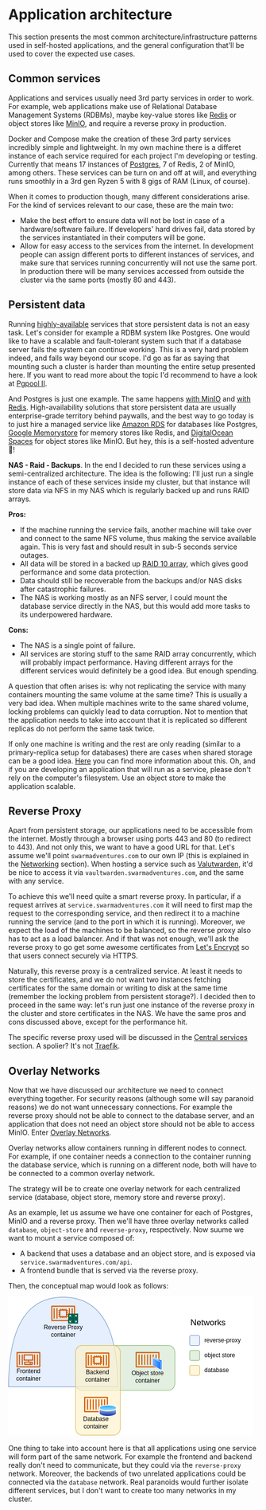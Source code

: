 # Application architecture

This section presents the most common architecture/infrastructure patterns used in self-hosted applications, and the general configuration that'll be used to cover the expected use cases.

## Common services
Applications and services usually need 3rd party services in order to work. For example, web applications make use of Relational Database Management Systems (RDBMs), maybe key-value stores like [Redis](https://redis.io/) or object stores like [MinIO](https://min.io/), and require a reverse proxy in production.

Docker and Compose make the creation of these 3rd party services incredibly simple and lightweight. In my own machine there is a differet instance of each service required for each project I'm developing or testing. Currently that means 17 instances of [Postgres](https://www.postgresql.org/), 7 of Redis, 2 of MinIO, among others. These services can be turn on and off at will, and everything runs smoothly in a 3rd gen Ryzen 5 with 8 gigs of RAM (Linux, of course).

When it comes to production though, many different considerations arise. For the kind of services relevant to our case, these are the main two:

 - Make the best effort to ensure data will not be lost in case of a hardware/software failure. If developers' hard drives fail, data stored by the services instantiated in their computers will be gone.
 - Allow for easy access to the services from the internet. In development people can assign different ports to different instances of services, and make sure that services running concurrently will not use the same port. In production there will be many services accessed from outside the cluster via the same ports (mostly 80 and 443).

## Persistent data
Running [highly-available](https://www.digitalocean.com/community/tutorials/what-is-high-availability) services that store persistent data is not an easy task. Let's consider for example a RDBM system like Postgres. One would like to have a scalable and fault-tolerant system such that if a database server fails the system can continue working. This is a very hard problem indeed, and falls way beyond our scope. I'd go as far as saying that mounting such a cluster is harder than mounting the entire setup presented here. If you want to read more about the topic I'd recommend to have a look at [Pgpool II](https://www.pgpool.net/docs/latest/en/html/intro-whatis.html). 

And Postgres is just one example. The same happens [with MinIO](https://docs.min.io/docs/distributed-minio-quickstart-guide.html) and [with Redis](https://docs.redis.com/latest/rs/concepts/high-availability/clustering/). High-availability solutions that store persistent data are usually enterprise-grade territory behind paywalls, and the best way to go today is to just hire a managed service like [Amazon RDS](https://aws.amazon.com/rds/) for databases like Postgres, [Google Memorystore](https://cloud.google.com/memorystore/docs/redis/) for memory stores like Redis, and [DigitalOcean Spaces](https://docs.digitalocean.com/products/spaces/resources/) for object stores like MinIO. But hey, this is a self-hosted adventure🚀!

**NAS - Raid - Backups**. In the end I decided to run these services using a semi-centralized architecture. The idea is the following: I'll just run a single instance of each of these services inside my cluster, but that instance will store data via NFS in my NAS which is regularly backed up and runs RAID arrays.

**Pros:**
 - If the machine running the service fails, another machine will take over and connect to the same NFS volume, thus making the service available again. This is very fast and should result in sub-5 seconds service outages.
 - All data will be stored in a backed up [RAID 10 array](https://en.wikipedia.org/wiki/Nested_RAID_levels), which gives good performance and some data protection.
 - Data should still be recoverable from the backups and/or NAS disks after catastrophic failures.
 - The NAS is working mostly as an NFS server, I could mount the database service directly in the NAS, but this would add more tasks to its underpowered hardware.

**Cons:**
 - The NAS is a single point of failure.
 - All services are storing stuff to the same RAID array concurrently, which will probably impact performance. Having different arrays for the different services would definitely be a good idea. But enough spending.

A question that often arises is: why not replicating the service with many containers mounting the same volume at the same time? This is usually a very bad idea. When multiple machines write to the same shared volume, locking problems can quickly lead to data corruption. Not to mention that the application needs to take into account that it is replicated so different replicas do not perform the same task twice.

 If only one machine is writing and the rest are only reading (similar to a primary-replica setup for databases) there are cases when shared storage can be a good idea. [Here](https://www.digitalocean.com/community/tutorials/how-to-share-data-between-docker-containers) you can find more information about this. Oh, and if you are developing an application that will run as a service, please don't rely on the computer's filesystem. Use an object store to make the application scalable.

## Reverse Proxy
Apart from persistent storage, our applications need to be accessible from the internet. Mostly through a browser using ports 443 and 80 (to redirect to 443). And not only this, we want to have a good URL for that. Let's assume we'll point `swarmadventures.com` to our own IP (this is explained in the [Networking](./sections/networking.md) section). When hosting a service such as [Valutwarden](https://github.com/dani-garcia/vaultwarden), it'd be nice to access it via `vaultwarden.swarmadventures.com`, and the same with any service.

To achieve this we'll need quite a smart reverse proxy. In particular, if a request arrives at `service.swarmadventures.com` it will need to first map the request to the corresponding service, and then redirect it to a machine running the service (and to the port in which it is running). Moreover, we expect the load of the machines to be balanced, so the reverse proxy also has to act as a load balancer. And if that was not enough, we'll ask the reverse proxy to go get some awesome certificates from [Let's Encrypt](https://letsencrypt.org/) so that users connect securely via HTTPS.

Naturally, this reverse proxy is a centralized service. At least it needs to store the certificates, and we do not want two instances fetching certificates for the same domain or writing to disk at the same time (remember the locking problem from persistent storage?). I decided then to proceed in the same way: let's run just one instance of the reverse proxy in the cluster and store certificates in the NAS. We have the same pros and cons discussed above, except for the performance hit.

The specific reverse proxy used will be discussed in the [Central services](./services) section. A spolier? It's not [Traefik](https://traefik.io/).

## Overlay Networks
Now that we have discussed our architecture we need to connect everything together. For security reasons (although some will say paranoid reasons) we do not want unnecessary connections. For example the reverse proxy should not be able to connect to the database server, and an application that does not need an object store should not be able to access MinIO. Enter [Overlay Networks](https://docs.docker.com/network/overlay/).

Overlay networks allow containers running in different nodes to connect. For example, if one container needs a connection to the container running the database service, which is running on a different node, both will have to be connected to a common overlay network.

The strategy will be to create one overlay network for each centralized service (database, object store, memory store and reverse proxy).

As an example, let us assume we have one container for each of Postgres, MinIO and a reverse proxy. Then we'll have three overlay networks called `database`, `object-store` and `reverse-proxy`, respectively. Now suume we want to mount a service composed of:

 - A backend that uses a database and an object store, and is exposed via `service.swarmadventures.com/api`.
 - A frontend bundle that is served via the reverse proxy.

Then, the conceptual map would look as follows:

![Overlay Networks](../images/overlay-networks.png)

One thing to take into account here is that all applications using one service will form part of the same network. For example the frontend and backend really don't need to communicate, but they could via the `reverse-proxy` network. Moreover, the backends of two unrelated applications could be connected via the `database` network. Real paranoids would further isolate different services, but I don't want to create too many networks in my cluster.
